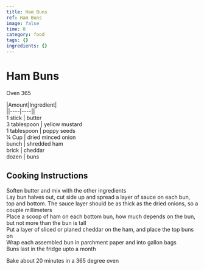 ```yaml
---
title: Ham Buns
ref: Ham Buns
image: false
time: 0
category: food
tags: {}
ingredients: {}
---
```

# Ham Buns  
  
Oven 365  
  
|Amount|Ingredient|  
||----|----||  
1 stick | butter  
3 tablespoon | yellow mustard  
1 tablespoon | poppy seeds  
¼ Cup | dried minced onion  
bunch | shredded ham  
brick | cheddar  
dozen | buns  
  
## Cooking Instructions  
Soften butter and mix with the other ingredients  
Lay bun halves out, cut side up and spread a layer of sauce on each bun, top and bottom. The sauce layer should be as thick as the dried onions, so a couple millimeters  
Place a scoop of ham on each bottom bun, how much depends on the bun, but not more than the bun is tall  
Put a layer of sliced or planed cheddar on the ham, and place the top buns on  
Wrap each assembled bun in parchment paper and into gallon bags  
Buns last in the fridge upto a month  
  
Bake about 20 minutes in a 365 degree oven  